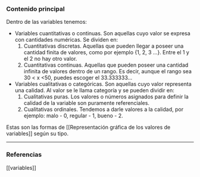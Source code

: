 ### Contenido principal

Dentro de las variables tenemos:
- Variables cuantitativas o continuas. Son aquellas cuyo valor se expresa con cantidades numéricas. Se dividen en:
	1. Cuantitativas discretas. Aquellas que pueden llegar a poseer una cantidad finita de valores, como por ejemplo {1, 2, 3 ...}. Entre el 1 y el 2 no hay otro valor.
	2. Cuantitativas continuas. Aquellas que pueden poseer una cantidad infinita de valores dentro de un rango. Es decir, aunque el rango sea 30 < x <50, puedes escoger el 33.333333...
- Variables cualitativas o categóricas. Son aquellas cuyo valor representa una calidad. Al valor se le llama categoría y se pueden dividir en:
	1. Cualitativas puras. Los valores o números asignados para definir la calidad de la variable son puramente referenciales.
	2. Cualitativas ordinales. Tendemos a darle valores a la calidad, por ejemplo: malo - 0, regular - 1, bueno - 2.

Estas son las formas de [[Representación gráfica de los valores de variables]] según su tipo.

--- 
### Referencias
[[variables]]